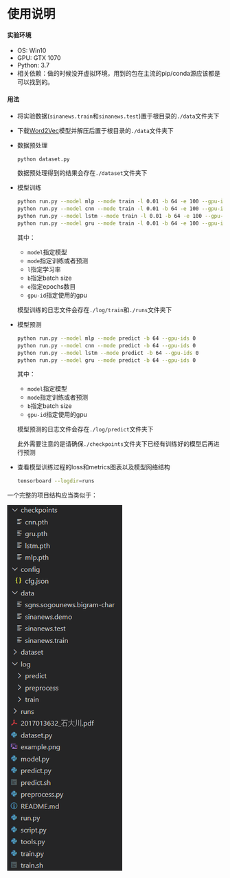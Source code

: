 # 使用说明

#### 实验环境

* OS: Win10
* GPU: GTX 1070
* Python: 3.7
* 相关依赖：做的时候没开虚拟环境，用到的包在主流的pip/conda源应该都是可以找到的。

#### 用法

* 将实验数据(```sinanews.train```和```sinanews.test```)置于根目录的```./data```文件夹下
* 下载[Word2Vec](https://pan.baidu.com/s/1svFOwFBKnnlsqrF1t99Lnw)模型并解压后置于根目录的```./data```文件夹下

* 数据预处理

  ```bash
  python dataset.py
  ```

  数据预处理得到的结果会存在```./dataset```文件夹下

* 模型训练

  ```bash
  python run.py --model mlp --mode train -l 0.01 -b 64 -e 100 --gpu-id 0
  python run.py --model cnn --mode train -l 0.01 -b 64 -e 100 --gpu-id 0
  python run.py --model lstm --mode train -l 0.01 -b 64 -e 100 --gpu-id 0
  python run.py --model gru --mode train -l 0.01 -b 64 -e 100 --gpu-id 0
  ```

  其中：

  * ```model```指定模型
  * ```mode```指定训练或者预测
  * ```l```指定学习率
  * ```b```指定batch size
  * ```e```指定epochs数目
  * ```gpu-id```指定使用的gpu

  模型训练的日志文件会存在```./log/train```和```./runs```文件夹下

* 模型预测

  ```bash
  python run.py --model mlp --mode predict -b 64 --gpu-ids 0
  python run.py --model cnn --mode predict -b 64 --gpu-ids 0
  python run.py --model lstm --mode predict -b 64 --gpu-ids 0
  python run.py --model gru --mode predict -b 64 --gpu-ids 0
  ```

  其中：

  * ```model```指定模型
  * ```mode```指定训练或者预测
  * ```b```指定batch size
  * ```gpu-id```指定使用的gpu

  模型预测的日志文件会存在```./log/predict```文件夹下

  此外需要注意的是请确保```./checkpoints```文件夹下已经有训练好的模型后再进行预测

* 查看模型训练过程的loss和metrics图表以及模型网络结构

  ```bash
  tensorboard --logdir=runs
  ```

一个完整的项目结构应当类似于：

![image-20200528192132525](example.png)